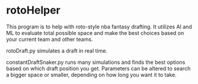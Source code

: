 # rotoHelper

This program is to help with roto-style nba fantasy drafting. It utilizes AI and ML to evaluate total possible space and make the best choices based on your current team and other teams.

rotoDraft.py simulates a draft in real time.

constantDraftSnaker.py runs many simulations and finds the best options based on which draft position you get. Parameters can be altered to search a bigger space or smaller, depending on how long you want it to take.
